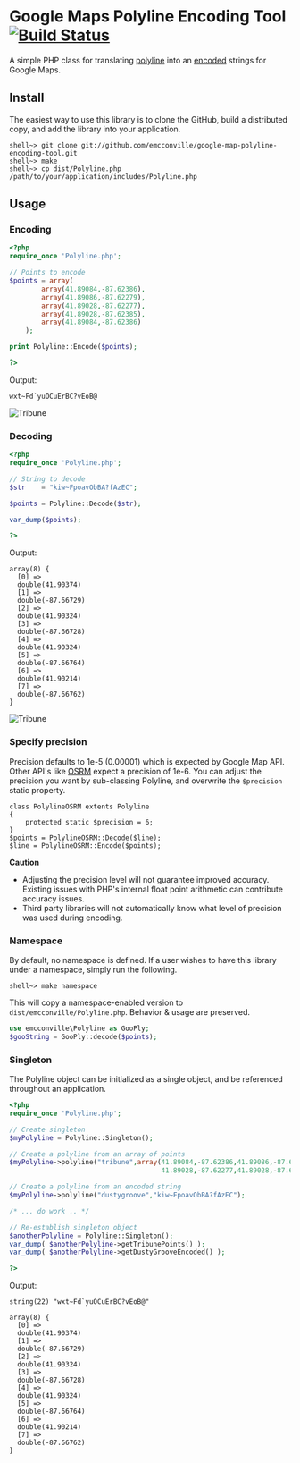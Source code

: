 # Google Maps Polyline Encoding Tool [![Build Status][buildStatusImage]][buildStatusLink]

A simple PHP class for translating [polyline][polylineRef] into an [encoded][algorithmRef] strings for Google Maps.

## Install

The easiest way to use this library is to clone the GitHub, build a distributed copy, and add the library into your application.

```
shell~> git clone git://github.com/emcconville/google-map-polyline-encoding-tool.git
shell~> make
shell~> cp dist/Polyline.php /path/to/your/application/includes/Polyline.php
```

## Usage

### Encoding

```php
<?php
require_once 'Polyline.php';

// Points to encode
$points = array(
        array(41.89084,-87.62386),
        array(41.89086,-87.62279),
        array(41.89028,-87.62277),
        array(41.89028,-87.62385),
        array(41.89084,-87.62386)
    );

print Polyline::Encode($points);

?>
```
Output:

```
wxt~Fd`yuOCuErBC?vEoB@
```

![Tribune][tribuneTower]

### Decoding

```php
<?php
require_once 'Polyline.php';

// String to decode
$str    = "kiw~FpoavObBA?fAzEC";

$points = Polyline::Decode($str);

var_dump($points);

?>
```

Output:

```
array(8) {
  [0] =>
  double(41.90374)
  [1] =>
  double(-87.66729)
  [2] =>
  double(41.90324)
  [3] =>
  double(-87.66728)
  [4] =>
  double(41.90324)
  [5] =>
  double(-87.66764)
  [6] =>
  double(41.90214)
  [7] =>
  double(-87.66762)
}
```

![Tribune][dustyGroove]


### Specify precision

Precision defaults to 1e-5 (0.00001) which is expected by Google Map API. Other 
API's like [OSRM][osrmRef] expect a precision of 1e-6.
You can adjust the precision you want by sub-classing Polyline, and overwrite
the `$precision` static property.

```
class PolylineOSRM extents Polyline
{
	protected static $precision = 6;
}
$points = PolylineOSRM::Decode($line);
$line = PolylineOSRM::Encode($points);
```

**Caution**

 - Adjusting the precision level will not guarantee improved accuracy. Existing
   issues with PHP's internal float point arithmetic can contribute accuracy issues.
 - Third party libraries will not automatically know what level of precision was
   used during encoding.


### Namespace

By default, no namespace is defined. If a user wishes to have this library under
a namespace, simply run the following.

```
shell~> make namespace
```
This will copy a namespace-enabled version to `dist/emcconville/Polyline.php`.
Behavior & usage are preserved.

```php
use emcconville\Polyline as GooPly;
$gooString = GooPly::decode($points);
```

### Singleton

The Polyline object can be initialized as a single object, and be referenced throughout an application.

```php
<?php
require_once 'Polyline.php';

// Create singleton
$myPolyline = Polyline::Singleton();

// Create a polyline from an array of points
$myPolyline->polyline("tribune",array(41.89084,-87.62386,41.89086,-87.62279
                                      41.89028,-87.62277,41.89028,-87.62385));

// Create a polyline from an encoded string
$myPolyline->polyline("dustygroove","kiw~FpoavObBA?fAzEC");

/* ... do work .. */

// Re-establish singleton object
$anotherPolyline = Polyline::Singleton();
var_dump( $anotherPolyline->getTribunePoints() );
var_dump( $anotherPolyline->getDustyGrooveEncoded() );

?>
```

Output:

```
string(22) "wxt~Fd`yuOCuErBC?vEoB@"

array(8) {
  [0] =>
  double(41.90374)
  [1] =>
  double(-87.66729)
  [2] =>
  double(41.90324)
  [3] =>
  double(-87.66728)
  [4] =>
  double(41.90324)
  [5] =>
  double(-87.66764)
  [6] =>
  double(41.90214)
  [7] =>
  double(-87.66762)
}
```

[polylineRef]: http://code.google.com/apis/maps/documentation/javascript/reference.html#Polygon
[algorithmRef]: http://code.google.com/apis/maps/documentation/utilities/polylinealgorithm.html
[buildStatusLink]: http://travis-ci.org/emcconville/google-map-polyline-encoding-tool
[buildStatusImage]: https://secure.travis-ci.org/emcconville/google-map-polyline-encoding-tool.png
[tribuneTower]: http://emcconville.com/Polyline/tribune.png
[dustyGroove]: http://emcconville.com/Polyline/dustygroove.png
[osrmRef]: http://map.project-osrm.org/
